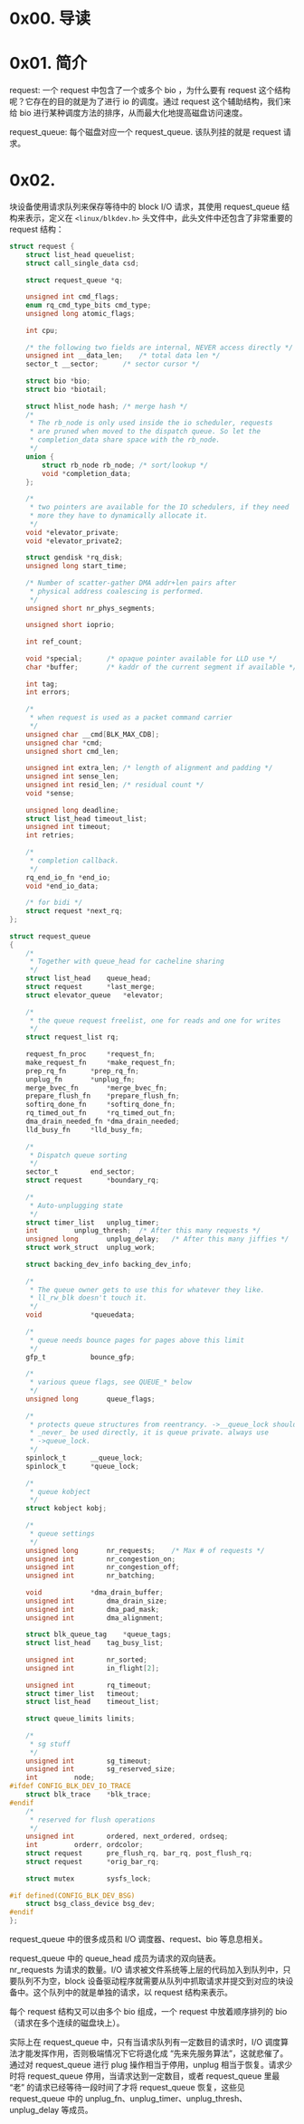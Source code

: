 # 0x00. 导读

# 0x01. 简介

request: 一个 request 中包含了一个或多个 bio ，为什么要有 request 这个结构呢？它存在的目的就是为了进行 io 的调度。通过 request 这个辅助结构，我们来给 bio 进行某种调度方法的排序，从而最大化地提高磁盘访问速度。

request_queue: 每个磁盘对应一个 request_queue. 该队列挂的就是 request 请求。

# 0x02. 

块设备使用请求队列来保存等待中的 block I/O 请求，其使用 request_queue 结构来表示，定义在 `<linux/blkdev.h>` 头文件中，此头文件中还包含了非常重要的 request 结构：

```c
struct request {
    struct list_head queuelist;
    struct call_single_data csd;
 
    struct request_queue *q;
 
    unsigned int cmd_flags;
    enum rq_cmd_type_bits cmd_type;
    unsigned long atomic_flags;
 
    int cpu;
 
    /* the following two fields are internal, NEVER access directly */
    unsigned int __data_len;    /* total data len */
    sector_t __sector;      /* sector cursor */
 
    struct bio *bio;
    struct bio *biotail;
 
    struct hlist_node hash; /* merge hash */
    /*
     * The rb_node is only used inside the io scheduler, requests
     * are pruned when moved to the dispatch queue. So let the
     * completion_data share space with the rb_node.
     */
    union {
        struct rb_node rb_node; /* sort/lookup */
        void *completion_data;
    };
 
    /*
     * two pointers are available for the IO schedulers, if they need
     * more they have to dynamically allocate it.
     */
    void *elevator_private;
    void *elevator_private2;
 
    struct gendisk *rq_disk;
    unsigned long start_time;
 
    /* Number of scatter-gather DMA addr+len pairs after
     * physical address coalescing is performed.
     */
    unsigned short nr_phys_segments;
 
    unsigned short ioprio;
 
    int ref_count;
 
    void *special;      /* opaque pointer available for LLD use */
    char *buffer;       /* kaddr of the current segment if available */
 
    int tag;
    int errors;
 
    /*
     * when request is used as a packet command carrier
     */
    unsigned char __cmd[BLK_MAX_CDB];
    unsigned char *cmd;
    unsigned short cmd_len;
 
    unsigned int extra_len; /* length of alignment and padding */
    unsigned int sense_len;
    unsigned int resid_len; /* residual count */
    void *sense;
 
    unsigned long deadline;
    struct list_head timeout_list;
    unsigned int timeout;
    int retries;
 
    /*
     * completion callback.
     */
    rq_end_io_fn *end_io;
    void *end_io_data;
 
    /* for bidi */
    struct request *next_rq;
};
 
struct request_queue
{
    /*
     * Together with queue_head for cacheline sharing
     */
    struct list_head    queue_head;
    struct request      *last_merge;
    struct elevator_queue   *elevator;
 
    /*
     * the queue request freelist, one for reads and one for writes
     */
    struct request_list rq;
 
    request_fn_proc     *request_fn;
    make_request_fn     *make_request_fn;
    prep_rq_fn      *prep_rq_fn;
    unplug_fn       *unplug_fn;
    merge_bvec_fn       *merge_bvec_fn;
    prepare_flush_fn    *prepare_flush_fn;
    softirq_done_fn     *softirq_done_fn;
    rq_timed_out_fn     *rq_timed_out_fn;
    dma_drain_needed_fn *dma_drain_needed;
    lld_busy_fn     *lld_busy_fn;
 
    /*
     * Dispatch queue sorting
     */
    sector_t        end_sector;
    struct request      *boundary_rq;
 
    /*
     * Auto-unplugging state
     */
    struct timer_list   unplug_timer;
    int         unplug_thresh;  /* After this many requests */
    unsigned long       unplug_delay;   /* After this many jiffies */
    struct work_struct  unplug_work;
 
    struct backing_dev_info backing_dev_info;
 
    /*
     * The queue owner gets to use this for whatever they like.
     * ll_rw_blk doesn't touch it.
     */
    void            *queuedata;
 
    /*
     * queue needs bounce pages for pages above this limit
     */
    gfp_t           bounce_gfp;
 
    /*
     * various queue flags, see QUEUE_* below
     */
    unsigned long       queue_flags;
 
    /*
     * protects queue structures from reentrancy. ->__queue_lock should
     * _never_ be used directly, it is queue private. always use
     * ->queue_lock.
     */
    spinlock_t      __queue_lock;
    spinlock_t      *queue_lock;
 
    /*
     * queue kobject
     */
    struct kobject kobj;
 
    /*
     * queue settings
     */
    unsigned long       nr_requests;    /* Max # of requests */
    unsigned int        nr_congestion_on;
    unsigned int        nr_congestion_off;
    unsigned int        nr_batching;
 
    void            *dma_drain_buffer;
    unsigned int        dma_drain_size;
    unsigned int        dma_pad_mask;
    unsigned int        dma_alignment;
 
    struct blk_queue_tag    *queue_tags;
    struct list_head    tag_busy_list;
 
    unsigned int        nr_sorted;
    unsigned int        in_flight[2];
 
    unsigned int        rq_timeout;
    struct timer_list   timeout;
    struct list_head    timeout_list;
 
    struct queue_limits limits;
 
    /*
     * sg stuff
     */
    unsigned int        sg_timeout;
    unsigned int        sg_reserved_size;
    int         node;
#ifdef CONFIG_BLK_DEV_IO_TRACE
    struct blk_trace    *blk_trace;
#endif
    /*
     * reserved for flush operations
     */
    unsigned int        ordered, next_ordered, ordseq;
    int         orderr, ordcolor;
    struct request      pre_flush_rq, bar_rq, post_flush_rq;
    struct request      *orig_bar_rq;
 
    struct mutex        sysfs_lock;
 
#if defined(CONFIG_BLK_DEV_BSG)
    struct bsg_class_device bsg_dev;
#endif
};
```

request_queue 中的很多成员和 I/O 调度器、request、bio 等息息相关。

request_queue 中的 queue_head 成员为请求的双向链表。  
nr_requests 为请求的数量。I/O 请求被文件系统等上层的代码加入到队列中，只要队列不为空，block 设备驱动程序就需要从队列中抓取请求并提交到对应的块设备中。这个队列中的就是单独的请求，以 request 结构来表示。

每个 request 结构又可以由多个 bio 组成，一个 request 中放着顺序排列的 bio（请求在多个连续的磁盘块上）。

实际上在 request_queue 中，只有当请求队列有一定数目的请求时，I/O 调度算法才能发挥作用，否则极端情况下它将退化成 “先来先服务算法”，这就悲催了。通过对 request_queue 进行 plug 操作相当于停用，unplug 相当于恢复。请求少时将 request_queue 停用，当请求达到一定数目，或者 request_queue 里最 “老” 的请求已经等待一段时间了才将 request_queue 恢复，这些见 request_queue 中的 unplug_fn、unplug_timer、unplug_thresh、unplug_delay 等成员。